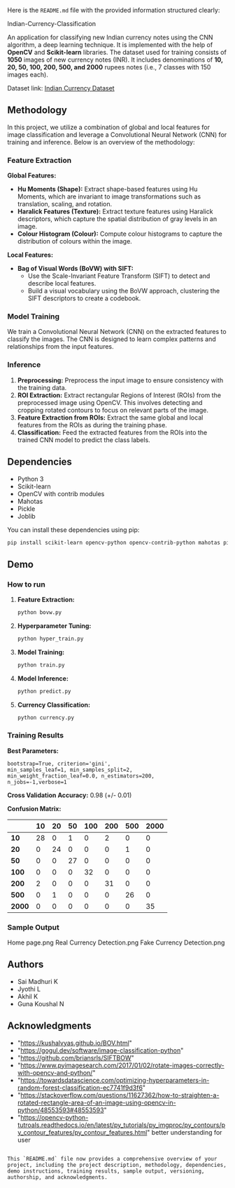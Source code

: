 Here is the  `README.md` file with the provided information structured clearly:


Indian-Currency-Classification

An application for classifying new Indian currency notes using the CNN algorithm, a deep learning technique. It is implemented with the help of **OpenCV** and **Scikit-learn** libraries. The dataset used for training consists of **1050** images of new currency notes (INR). It includes denominations of **10, 20, 50, 100, 200, 500, and 2000** rupees notes (i.e., 7 classes with 150 images each).

Dataset link: [Indian Currency Dataset](https://www.kaggle.com/datasets/jayaprakashpondy/indian-currency-dataset)

## Methodology

In this project, we utilize a combination of global and local features for image classification and leverage a Convolutional Neural Network (CNN) for training and inference. Below is an overview of the methodology:

### Feature Extraction

**Global Features:**
- **Hu Moments (Shape):** Extract shape-based features using Hu Moments, which are invariant to image transformations such as translation, scaling, and rotation.
- **Haralick Features (Texture):** Extract texture features using Haralick descriptors, which capture the spatial distribution of gray levels in an image.
- **Colour Histogram (Colour):** Compute colour histograms to capture the distribution of colours within the image.

**Local Features:**
- **Bag of Visual Words (BoVW) with SIFT:**
  - Use the Scale-Invariant Feature Transform (SIFT) to detect and describe local features.
  - Build a visual vocabulary using the BoVW approach, clustering the SIFT descriptors to create a codebook.

### Model Training

We train a Convolutional Neural Network (CNN) on the extracted features to classify the images. The CNN is designed to learn complex patterns and relationships from the input features.

### Inference

1. **Preprocessing:** Preprocess the input image to ensure consistency with the training data.
2. **ROI Extraction:** Extract rectangular Regions of Interest (ROIs) from the preprocessed image using OpenCV. This involves detecting and cropping rotated contours to focus on relevant parts of the image.
3. **Feature Extraction from ROIs:** Extract the same global and local features from the ROIs as during the training phase.
4. **Classification:** Feed the extracted features from the ROIs into the trained CNN model to predict the class labels.

## Dependencies

- Python 3
- Scikit-learn
- OpenCV with contrib modules
- Mahotas
- Pickle
- Joblib

You can install these dependencies using pip:

```bash
pip install scikit-learn opencv-python opencv-contrib-python mahotas pickle-mixin joblib
```

## Demo

### How to run

1. **Feature Extraction:**

   ```bash
   python bovw.py
   ```

2. **Hyperparameter Tuning:**

   ```bash
   python hyper_train.py
   ```

3. **Model Training:**

   ```bash
   python train.py
   ```

4. **Model Inference:**

   ```bash
   python predict.py
   ```

5. **Currency Classification:**

   ```bash
   python currency.py
   ```

### Training Results

**Best Parameters:**

```plaintext
bootstrap=True, criterion='gini',
min_samples_leaf=1, min_samples_split=2,
min_weight_fraction_leaf=0.0, n_estimators=200,
n_jobs=-1,verbose=1
```

**Cross Validation Accuracy:** 0.98 (+/- 0.01)

**Confusion Matrix:**

|      | 10 | 20 | 50 | 100 | 200 | 500 | 2000 |
|------|----|----|----|-----|-----|-----|------|
| **10**   | 28 | 0  | 1  | 0   | 2   | 0   | 0    |
| **20**   | 0  | 24 | 0  | 0   | 0   | 1   | 0    |
| **50**   | 0  | 0  | 27 | 0   | 0   | 0   | 0    |
| **100**  | 0  | 0  | 0  | 32  | 0   | 0   | 0    |
| **200**  | 2  | 0  | 0  | 0   | 31  | 0   | 0    |
| **500**  | 0  | 1  | 0  | 0   | 0   | 26  | 0    |
| **2000** | 0  | 0  | 0  | 0   | 0   | 0   | 35   |

### Sample Output

Home page.png
Real Currency Detection.png
Fake Currency Detection.png



## Authors

- Sai Madhuri K
- Jyothi L
- Akhil K
- Guna Koushal N

## Acknowledgments

- "https://kushalvyas.github.io/BOV.html"
- "https://gogul.dev/software/image-classification-python"
- "https://github.com/briansrls/SIFTBOW"
- "https://www.pyimagesearch.com/2017/01/02/rotate-images-correctly-with-opencv-and-python/"
- "https://towardsdatascience.com/optimizing-hyperparameters-in-random-forest-classification-ec7741f9d3f6"
- "https://stackoverflow.com/questions/11627362/how-to-straighten-a-rotated-rectangle-area-of-an-image-using-opencv-in-python/48553593#48553593"
- "https://opencv-python-tutroals.readthedocs.io/en/latest/py_tutorials/py_imgproc/py_contours/py_contour_features/py_contour_features.html" better understanding for user

```

This `README.md` file now provides a comprehensive overview of your project, including the project description, methodology, dependencies, demo instructions, training results, sample output, versioning, authorship, and acknowledgments.
